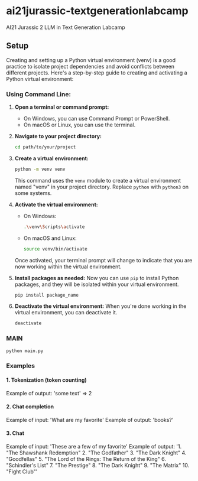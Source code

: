 # ai21jurassic-textgenerationlabcamp

AI21 Jurassic 2 LLM in Text Generation Labcamp

## Setup

Creating and setting up a Python virtual environment (venv) is a good practice to isolate project dependencies and avoid conflicts between different projects. Here's a step-by-step guide to creating and activating a Python virtual environment:

### Using Command Line:

1. **Open a terminal or command prompt:**
   - On Windows, you can use Command Prompt or PowerShell.
   - On macOS or Linux, you can use the terminal.

2. **Navigate to your project directory:**
   ```bash
   cd path/to/your/project
   ```

3. **Create a virtual environment:**
   ```bash
   python -m venv venv
   ```
   This command uses the `venv` module to create a virtual environment named "venv" in your project directory. Replace `python` with `python3` on some systems.

4. **Activate the virtual environment:**
   - On Windows:
     ```bash
     .\venv\Scripts\activate
     ```
   - On macOS and Linux:
     ```bash
     source venv/bin/activate
     ```

   Once activated, your terminal prompt will change to indicate that you are now working within the virtual environment.

5. **Install packages as needed:**
   Now you can use `pip` to install Python packages, and they will be isolated within your virtual environment.
   ```bash
   pip install package_name
   ```

6. **Deactivate the virtual environment:**
   When you're done working in the virtual environment, you can deactivate it.
   ```bash
   deactivate
   ```

### MAIN


```bash
python main.py
```

### Examples

#### 1. Tokenization (token counting)

Example of output: 'some text' => 2

#### 2. Chat completion

Example of input: 'What are my favorite'
Example of output: 'books?'

#### 3. Chat

Example of input: 'These are a few of my favorite'
Example of output: '1. "The Shawshank Redemption"
2. "The Godfather"
3. "The Dark Knight"
4. "Goodfellas"
5. "The Lord of the Rings: The Return of the King"
6. "Schindler's List"
7. "The Prestige"
8. "The Dark Knight"
9. "The Matrix"
10. "Fight Club"'
